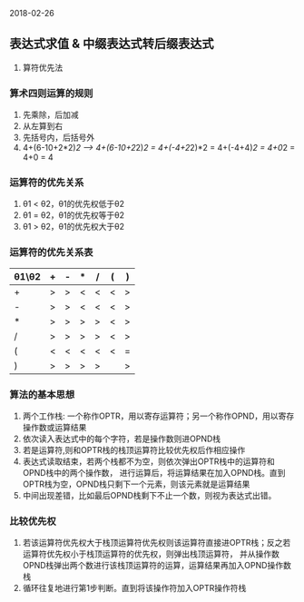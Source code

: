 2018-02-26

## 表达式求值 & 中缀表达式转后缀表达式
1. 算符优先法

### 算术四则运算的规则
1. 先乘除，后加减
2. 从左算到右
3. 先括号内，后括号外
4. 4+(6-10+2*2)*2 --> 4+(6-10+2*2)*2 = 4+(-4+2*2)*2 = 4+(-4+4)*2 = 4+0*2 = 4+0 = 4

### 运算符的优先关系
1. θ1 < θ2，θ1的优先权低于θ2
2. θ1 = θ2，θ1的优先权等于θ2
3. θ1 > θ2，θ1的优先权大于θ2

### 运算符的优先关系表

| θ1\θ2 | + |-|*|/|(|)|
|-|-|-|-|-|-|-|
|+|>|>|<|<|<|>|
|-|>|>|<|<|<|>|
|*|>|>|>|>|<|>|
|/|>|>|>|>|<|>|
|(|<|<|<|<|<|=|
|)|>|>|>|>||>|

### 算法的基本思想
1. 两个工作栈: 一个称作OPTR，用以寄存运算符；另一个称作OPND，用以寄存操作数或运算结果
2. 依次读入表达式中的每个字符，若是操作数则进OPND栈
3. 若是运算符,则和OPTR栈的栈顶运算符比较优先权后作相应操作
4. 表达式读取结束，若两个栈都不为空，则依次弹出OPTR栈中的运算符和OPND栈中的两个操作数，
进行运算后，将运算结果在加入OPND栈。直到OPTR栈为空，OPND栈只剩下一个元素，则该元素就是运算结果
5. 中间出现差错，比如最后OPND栈剩下不止一个数，则视为表达式出错。

### 比较优先权
1. 若该运算符优先权大于栈顶运算符优先权则该运算符直接进OPTR栈；反之若运算符优先权小于栈顶运算符的优先权，则弹出栈顶运算符，
并从操作数OPND栈弹出两个数进行该栈顶运算符的运算，运算结果再加入OPND操作数栈
2. 循环往复地进行第1步判断。直到将该操作符加入OPTR操作符栈